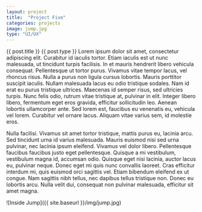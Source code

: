 ```yaml
---
layout: project
title:  "Project Five"
categories: projects
image: jump.jpg
type: "UI/UX"
---
```

{{ post.title }}
{{ post.type }}
Lorem ipsum dolor sit amet, consectetur adipiscing elit. Curabitur id iaculis
tortor. Etiam iaculis est ut nunc malesuada, ut tincidunt turpis facilisis.
In et mauris hendrerit libero vehicula consequat. Pellentesque ut tortor purus.
Vivamus vitae tempor lacus, vel rhoncus risus. Nulla a purus non ligula cursus
lobortis. Mauris porttitor suscipit iaculis. Nullam malesuada lacus eu odio
tristique sodales. Nam id erat eu purus tristique ultrices. Maecenas id semper
risus, sed ultricies turpis. Nunc felis odio, rutrum vitae tristique at,
pulvinar in elit. Integer libero libero, fermentum eget eros gravida, efficitur
sollicitudin leo. Aenean lobortis ullamcorper ante. Sed lorem est, faucibus eu
venenatis eu, vehicula vel lorem. Curabitur vel ornare lacus. Aliquam vitae
varius sem, id molestie eros.

Nulla facilisi. Vivamus sit amet tortor tristique, mattis purus eu, lacinia
arcu. Sed tincidunt urna id varius malesuada. Mauris euismod nisi sed urna
pulvinar, nec lacinia ipsum eleifend. Vivamus vel dolor libero. Pellentesque
faucibus faucibus justo eget pellentesque. Quisque a mi vestibulum, vestibulum
magna id, accumsan odio. Quisque eget nisi lacinia, auctor lacus eu, pulvinar
neque. Donec eget mi quis nunc convallis laoreet. Cras efficitur interdum mi,
quis euismod orci sagittis vel. Etiam bibendum eleifend ex ut congue. Nam
sagittis nibh tellus, nec dapibus tellus tristique non. Donec eu lobortis arcu.
Nulla velit dui, consequat non pulvinar malesuada, efficitur sit amet magna.

![Inside Jump]({{ site.baseurl }}/img/jump.jpg)

